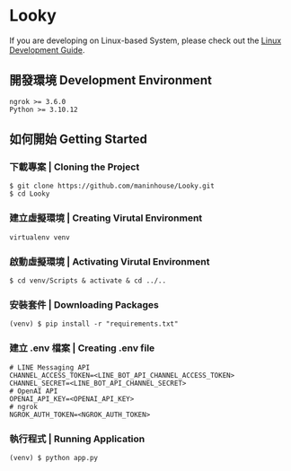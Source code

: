 # Looky
If you are developing on Linux-based System, please check out the [Linux Development Guide](./README.md).

## 開發環境 Development Environment
```
ngrok >= 3.6.0
Python >= 3.10.12
```

## 如何開始 Getting Started

### 下載專案 | Cloning the Project
```
$ git clone https://github.com/maninhouse/Looky.git
$ cd Looky
```

### 建立虛擬環境 | Creating Virutal Environment
```
virtualenv venv
```

### 啟動虛擬環境 | Activating Virutal Environment
```
$ cd venv/Scripts & activate & cd ../..
```

### 安裝套件 | Downloading Packages
```
(venv) $ pip install -r "requirements.txt"
```

### 建立 .env 檔案 | Creating .env file
```
# LINE Messaging API
CHANNEL_ACCESS_TOKEN=<LINE_BOT_API_CHANNEL_ACCESS_TOKEN>
CHANNEL_SECRET=<LINE_BOT_API_CHANNEL_SECRET>
# OpenAI API
OPENAI_API_KEY=<OPENAI_API_KEY>
# ngrok
NGROK_AUTH_TOKEN=<NGROK_AUTH_TOKEN>
```

### 執行程式 | Running Application

```
(venv) $ python app.py
```
